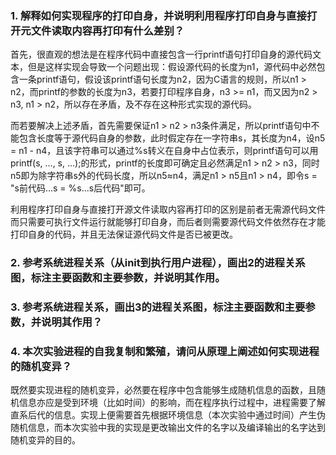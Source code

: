 ### 1. 解释如何实现程序的打印自身，并说明利用程序打印自身与直接打开元文件读取内容再打印有什么差别？
首先，很直观的想法是在程序代码中直接包含一行printf语句打印自身的源代码文本，但是这样实现会导致一个问题出现：假设源代码的长度为n1，源代码中必然包含一条printf语句，假设该printf语句长度为n2，因为C语言的规则，所以n1 > n2，而printf的参数的长度为n3，若要打印程序自身，n3 >= n1，而又因为n2 > n3, n1 > n2，所以存在矛盾，及不存在这种形式实现的源代码。

而若要解决上述矛盾，首先需要保证n1 > n2 > n3条件满足，所以printf语句中不能包含长度等于源代码自身的参数，此时假定存在一字符串s，其长度为n4，设n5 = n1 - n4，且该字符串可以通过%s转义在自身中占位表示，则printf语句可以用printf(s, ..., s, ...);的形式，printf的长度即可确定且必然满足n1 > n2 > n3，同时n5即为除字符串s外的代码长度，所以n5≈n4，满足n1 > n5且n1 > n4，即令s = "s前代码...s = %s...s后代码"即可。

利用程序打印自身与直接打开源文件读取内容再打印的区别是前者无需源代码文件而只需要可执行文件运行就能够打印自身，而后者则需要源代码文件依然存在才能打印自身的代码，并且无法保证源代码文件是否已被更改。

### 2. 参考系统进程关系（从init到执行用户进程），画出2的进程关系图，标注主要函数和主要参数，并说明其作用。

### 3. 参考系统进程关系，画出3的进程关系图，标注主要函数和主要参数，并说明其作用？

### 4. 本次实验进程的自我复制和繁殖，请问从原理上阐述如何实现进程的随机变异？
既然要实现进程的随机变异，必然要在程序中包含能够生成随机信息的函数，且随机信息亦应是受到环境（比如时间）的影响，而在程序执行过程中，进程需要了解直系后代的信息。实现上便需要首先根据环境信息（本次实验中通过时间）产生伪随机信息，而本次实验中我的实现是更改输出文件的名字以及编译输出的名字达到随机变异的目的。
